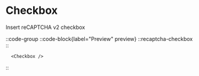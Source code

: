 # Checkbox

Insert reCAPTCHA v2 checkbox

::code-group
  ::code-block{label="Preview" preview}
    ::recaptcha-checkbox
  ::

  ```vue [Code]
    <Checkbox />
  ```
::
